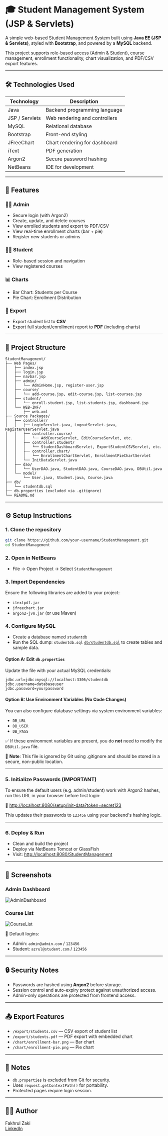 
# 🎓 Student Management System (JSP & Servlets)

A simple web-based Student Management System built using **Java EE (JSP & Servlets)**, styled with **Bootstrap**, and powered by a **MySQL** backend.

This project supports role-based access (Admin & Student), course management, enrollment functionality, chart visualization, and PDF/CSV export features.

---

## 🛠️ Technologies Used

| Technology     | Description                      |
|----------------|----------------------------------|
| Java           | Backend programming language     |
| JSP / Servlets | Web rendering and controllers    |
| MySQL          | Relational database              |
| Bootstrap      | Front-end styling                |
| JFreeChart     | Chart rendering for dashboard    |
| iText          | PDF generation                   |
| Argon2         | Secure password hashing          |
| NetBeans       | IDE for development              |

---

## 🚀 Features

### 👨‍💼 Admin

- Secure login (with Argon2)
- Create, update, and delete courses
- View enrolled students and export to PDF/CSV
- View real-time enrollment charts (bar + pie)
- Register new students or admins

### 👨‍🎓 Student

- Role-based session and navigation
- View registered courses

### 📊 Charts

- Bar Chart: Students per Course
- Pie Chart: Enrollment Distribution

### 📄 Export

- Export student list to **CSV**
- Export full student/enrollment report to **PDF** (including charts)

---

## 🧱 Project Structure

```
StudentManagement/
├── Web Pages/
│   ├── index.jsp
│   ├── login.jsp
│   ├── navbar.jsp
│   ├── admin/
│   │   └── AdminHome.jsp, register-user.jsp
│   ├── course/
│   │   └── add-course.jsp, edit-course.jsp, list-courses.jsp
│   ├── student/
│   │   └── enroll-student.jsp, list-students.jsp, dashboard.jsp
│   └── WEB-INF/
│       ├── web.xml
├── Source Packages/
│   ├── controller/
│   │   ├── LoginServlet.java, LogoutServlet.java, RegisterUserServlet.java
│   │   ├── controller.course/
│   │   │   └── AddCourseServlet, EditCourseServlet, etc.
│   │   ├── controller.student/
│   │   │   └── StudentDashboardServlet, ExportStudentCSVServlet, etc.
│   │   ├── controller.chart/
│   │   │   └── EnrollmentChartServlet, EnrollmentPieChartServlet
│   │   └── InitDataServlet.java 
│   ├── dao/
│   │   └── UserDAO.java, StudentDAO.java, CourseDAO.java, DBUtil.java
│   └── model/
│       └── User.java, Student.java, Course.java
├── db/
│   └── studentdb.sql
├── db.properties (excluded via .gitignore)
└── README.md
```

---

## ⚙️ Setup Instructions

### 1. Clone the repository

```bash
git clone https://github.com/your-username/StudentManagement.git
cd StudentManagement
```

### 2. Open in NetBeans

- File → Open Project → Select `StudentManagement`

### 3. Import Dependencies

Ensure the following libraries are added to your project:
- `itextpdf.jar`
- `jfreechart.jar`
- `argon2-jvm.jar` (or use Maven)


### 4. Configure MySQL

- Create a database named `studentdb`
- Run the SQL dump: `studentdb.sql` [`db/studentdb.sql`](db/studentdb.sql) to create tables and sample data.

#### Option A: Edit `db.properties`
Update the file with your actual MySQL credentials:

```properties
jdbc.url=jdbc:mysql://localhost:3306/studentdb
jdbc.username=databaseuser
jdbc.password=yourpassword
```

#### Option B: Use Environment Variables (No Code Changes)
You can also configure database settings via system environment variables:

- `DB_URL`
- `DB_USER`
- `DB_PASS`

✅ If these environment variables are present, you do **not** need to modify the `DBUtil.java` file.


🚫 **Note**: This file is ignored by Git using .gitignore and should be stored in a secure, non-public location.

---

### 5. Initialize Passwords (IMPORTANT)

To ensure the default users (e.g. admin/student) work with Argon2 hashes, run this URL in your browser before first login:

🔗 [http://localhost:8080/setup/init-data?token=secret123](http://localhost:8080/setup/init-data?token=secret123)

This updates their passwords to `123456` using your backend's hashing logic.

---

### 6. Deploy & Run

- Clean and build the project
- Deploy via NetBeans Tomcat or GlassFish
- Visit: [http://localhost:8080/StudentManagement](http://localhost:8080/StudentManagement)

---

## 📸 Screenshots

### Admin Dashboard
![AdminDashboard](AdminDashboard.png)

### Course List
![CourseList](CourseList.png)

🧪 Default logins:  
- Admin: `admin@admin.com` / `123456`  
- Student: `azrul@student.com` / `123456`

---

## 🔒 Security Notes

- Passwords are hashed using **Argon2** before storage.
- Session control and auto-expiry protect against unauthorized access.
- Admin-only operations are protected from frontend access.

---

## 📤 Export Features

- `/export/students.csv` — CSV export of student list
- `/export/students.pdf` — PDF export with embedded chart
- `/chart/enrollment-bar.png` — Bar chart
- `/chart/enrollment-pie.png` — Pie chart

---

## 📌 Notes
- `db.properties` is excluded from Git for security.
- Uses `request.getContextPath()` for portability.
- Protected pages require login session.

---

## 👨‍💻 Author

Fakhrul Zaki  
[LinkedIn](https://www.linkedin.com/in/fakhrul-adli-mohd-zaki-135b83344)
